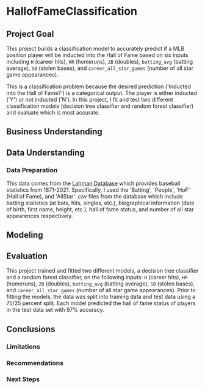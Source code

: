 # HallofFameClassification

## Project Goal
This project builds a classification model to accurately predict if a MLB position player will be inducted into the Hall of Fame based on six inputs including `H` (career hits), `HR` (homeruns), `2B` (doubles), `batting_avg` (batting average), `SB` (stolen bases), and `career_all_star_games` (number of all star game appearances).

This is a classification problem because the desired prediction ('Inducted into the Hall of Fame?') is a categorical output. The player is either inducted ('Y') or not inducted ('N'). In this project, I fit and test two different classification models (decision tree classifier and random forest classifier) and evaluate which is most accurate.

## Business Understanding 

## Data Understanding  

### Data Preparation
This data comes from the [Lahman Database](http://seanlahman.com/download-baseball-database/) which provides baseball statistics from 1871-2021. Specifically, I used the 'Batting', 'People', 'HoF' (Hall of Fame), and 'AllStar' .csv files from the database which include batting statistics (at bats, hits, singles, etc.), biographical information (date of birth, first name, height, etc.), hall of fame status, and number of all star appearences respectively. 

## Modeling

## Evaluation
This project trained and fitted two different models, a decision tree classifier and a random forest classifier, on the following inputs: `H` (career hits), `HR` (homeruns), `2B` (doubles), `batting_avg` (batting average), `SB` (stolen bases), and `career_all_star_games` (number of all star game appearances). Prior to fitting the models, the data was split into training data and test data using a 75/25 percent split. Each model predicted the hall of fame status of players in the test data set with 97% accuracy. 

## Conclusions

### Limitations

### Recommendations

### Next Steps
